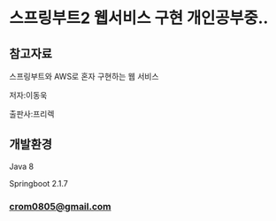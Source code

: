 # 스프링부트2 웹서비스 구현 개인공부중..
## 참고자료
스프링부트와 AWS로 혼자 구현하는 웹 서비스

저자:이동욱 

출판사:프리렉

## 개발환경
Java 8

Springboot 2.1.7

### crom0805@gmail.com




